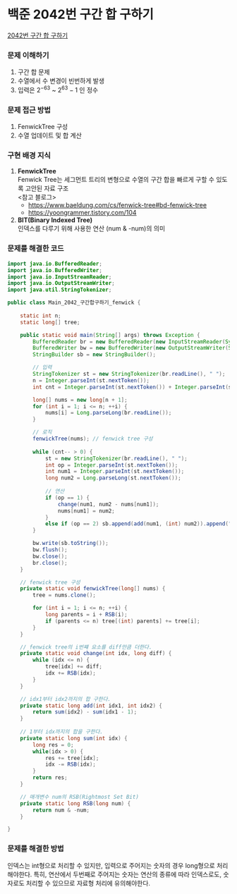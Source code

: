 # 백준 2042번 구간 합 구하기
[2042번 구간 합 구하기](https://www.acmicpc.net/problem/2042)

### 문제 이해하기
1. 구간 합 문제
2. 수열에서 수 변경이 빈번하게 발생
3. 입력은 $2^{-63}$ ~ $2^{63}-1$ 인 정수
 
### 문제 접근 방법
1. FenwickTree 구성
2. 수열 업데이트 및 합 계산

### 구현 배경 지식
1. **FenwickTree**</br>
  Fenwick Tree는 세그먼트 트리의 변형으로 수열의 구간 합을 빠르게 구할 수 있도록 고안된 자료 구조</br>
  <참고 블로그>
    - https://www.baeldung.com/cs/fenwick-tree#bd-fenwick-tree
    - https://yoongrammer.tistory.com/104
2. **BIT(Binary Indexed Tree)**</br>
  인덱스를 다루기 위해 사용한 연산 (num & -num)의 의미

### 문제를 해결한 코드
```java
import java.io.BufferedReader;
import java.io.BufferedWriter;
import java.io.InputStreamReader;
import java.io.OutputStreamWriter;
import java.util.StringTokenizer;

public class Main_2042_구간합구하기_fenwick {
	
	static int n;
	static long[] tree;

	public static void main(String[] args) throws Exception {
		BufferedReader br = new BufferedReader(new InputStreamReader(System.in));
		BufferedWriter bw = new BufferedWriter(new OutputStreamWriter(System.out));
		StringBuilder sb = new StringBuilder();

		// 입력
		StringTokenizer st = new StringTokenizer(br.readLine(), " ");
		n = Integer.parseInt(st.nextToken());
		int cnt = Integer.parseInt(st.nextToken()) + Integer.parseInt(st.nextToken());

		long[] nums = new long[n + 1];
		for (int i = 1; i <= n; ++i) {
			nums[i] = Long.parseLong(br.readLine());
		}

		// 로직
		fenwickTree(nums); // fenwick tree 구성
		
		while (cnt-- > 0) {
			st = new StringTokenizer(br.readLine(), " ");
			int op = Integer.parseInt(st.nextToken());
			int num1 = Integer.parseInt(st.nextToken());
			long num2 = Long.parseLong(st.nextToken());
			
			// 연산
			if (op == 1) {
				change(num1, num2 - nums[num1]);
				nums[num1] = num2;
			}
			else if (op == 2) sb.append(add(num1, (int) num2)).append("\n");
		}

		bw.write(sb.toString());
		bw.flush();
		bw.close();
		br.close();
	}

	// fenwick tree 구성
	private static void fenwickTree(long[] nums) {
		tree = nums.clone();

		for (int i = 1; i <= n; ++i) {
			long parents = i + RSB(i);
			if (parents <= n) tree[(int) parents] += tree[i];
		}
	}

	// fenwick tree의 i번쨰 요소를 diff만큼 더한다.
	private static void change(int idx, long diff) {
		while (idx <= n) {
			tree[idx] += diff;
			idx += RSB(idx);
		}
	}

	// idx1부터 idx2까지의 합 구한다.
	private static long add(int idx1, int idx2) {
		return sum(idx2) - sum(idx1 - 1);
	}
	
	// 1부터 idx까지의 합을 구한다.
	private static long sum(int idx) {
		long res = 0;
		while(idx > 0) {
			res += tree[idx];
			idx -= RSB(idx);
		}
		return res;
	}

	// 매개변수 num의 RSB(Rightmost Set Bit)
	private static long RSB(long num) {
		return num & -num;
	}

}
```

### 문제를 해결한 방법
인덱스는 int형으로 처리할 수 있지만, 입력으로 주어지는 숫자의 경우 long형으로 처리해야한다.
특히, 연산에서 두번째로 주어지는 숫자는 연산의 종류에 따라 인덱스로도, 숫자로도 처리할 수 있으므로 자료형 처리에 유의해야한다.